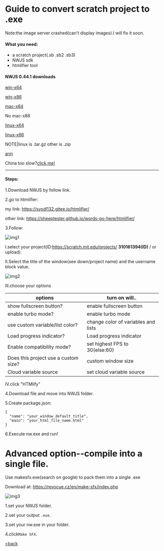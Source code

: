 # Guide to convert scratch project to .exe
Note:the image server crashed(can't display images).I will fix it soon.
#### What you need:

* a scratch project(.sb .sb2 .sb3)
* NWJS sdk
* htmlifier tool

#### NWJS 0.44.1 downloads

[win-x64](https://dl.nwjs.io/v0.44.1/nwjs-v0.44.1-win-x64.zip)

[win-x86](https://dl.nwjs.io/v0.44.1/nwjs-v0.44.1-win-ia32.zip)

[mac-x64](https://dl.nwjs.io/v0.44.1/nwjs-v0.44.1-osx-x64.zip)

No mac-x86

[linux-x64](https://dl.nwjs.io/v0.44.1/nwjs-v0.44.1-linux-x64.tar.gz)

[linux-x86](https://dl.nwjs.io/v0.44.1/nwjs-v0.44.1-linux-ia32.tar.gz)

NOTE|linux is .tar.gz other is .zip

[arm](https://github.com/LeonardLaszlo/nw.js-armv7-binaries)

China too slow?[click me!](http://npm.taobao.org/mirrors/nwjs/v0.44.0-beta1/)

---

#### Steps:

1.Download NWJS by follow link.

2.go to htmlifier:

my link: https://sysdl132.gitee.io/htmlifier/

other link:  https://sheeptester.github.io/words-go-here/htmlifier/

3.Follow:

![img1](https://images.gitee.com/uploads/images/2020/0309/141523_0a2d2916_5676984.png)

I.select your project(ID:https://scratch.mit.edu/projects/ **310161394(ID)** /  or  upload).

II.Select the title of the window(see down/project name) and the username block value.

![img2](https://images.gitee.com/uploads/images/2020/0309/142311_671a8e48_5676984.png)

III.choose your options

|options|turn on will..|
|-----|-----|
|show fullscreen button?|enable fullscreen button|
|enable turbo mode?|enable turbo mode|
|use custom variable/list color?|change color of variables and lists|
|Load progress indicator?|Load progress indicator|
|Enable compatibility mode?|set highest FPS to 30(else:60)|
|Does this project use a custom size?|custom window size|
|Cloud variable source|set cloud variable source|

IV.click "HTMlify"

4.Download file and move into NWJS folder.

5.Create package.json:

```
{
  "name": "your_window_default_title",
  "main": "your_html_file_name.html"
}
```

6.Execute nw.exe and run!

# Advanced option--compile into a single file.

Use makesfx.exe(search on google) to pack them into a single .exe

Download at: https://revocue.cz/en/make-sfx/index.php

![img3](https://images.gitee.com/uploads/images/2020/0309/143923_fc5c3e6a_5676984.png)

1.set your NWJS folder.

2.set your output ``.exe``.

3.set your nw.exe in your folder.

4.click``Make SFX``.

[<back](sysdl132.gitee.io/htmlifier)
